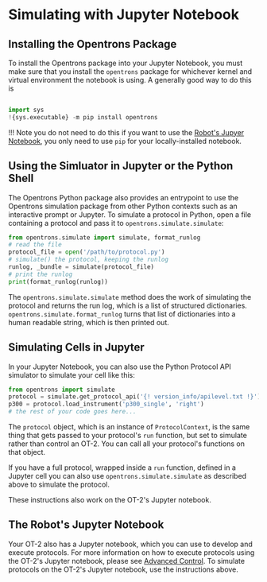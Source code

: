 # Simulating with Jupyter Notebook

## Installing the Opentrons Package

To install the Opentrons package into your Jupyter Notebook, you 
must make sure that you install the `opentrons` package for
whichever kernel and virtual environment the notebook is using. A
generally good way to do this is

```python

import sys
!{sys.executable} -m pip install opentrons
```

!!! Note
    you do not need to do this if you want to use the 
    [Robot's Jupyer Notebook](new_advanced_running.md#jupyter-notebook),
    you only need to use `pip` for your locally-installed notebook.

## Using the Simluator in Jupyter or the Python Shell

The Opentrons Python package also provides an entrypoint to use the
Opentrons simulation package from other Python contexts such as an
interactive prompt or Jupyter. To simulate a protocol in Python, open a
file containing a protocol and pass it to
`opentrons.simulate.simulate`:

``` python
from opentrons.simulate import simulate, format_runlog
# read the file
protocol_file = open('/path/to/protocol.py')
# simulate() the protocol, keeping the runlog
runlog, _bundle = simulate(protocol_file)
# print the runlog
print(format_runlog(runlog))
```

The `opentrons.simulate.simulate`
method does the work of simulating the protocol and returns the run log,
which is a list of structured dictionaries.
`opentrons.simulate.format_runlog`
turns that list of dictionaries into a human readable string, which is
then printed out.

## Simulating Cells in Jupyter

In your Jupyter Notebook, you can also use the Python Protocol API simulator
to simulate your cell like this:

```python
from opentrons import simulate
protocol = simulate.get_protocol_api('{! version_info/apilevel.txt !}')
p300 = protocol.load_instrument('p300_single', 'right')
# the rest of your code goes here...
```

The `protocol` object, which is an instance of
`ProtocolContext`, is the same thing
that gets passed to your protocol's `run` function, but set to simulate
rather than control an OT-2. You can call all your protocol's functions
on that object.

If you have a full protocol, wrapped inside a `run` function, defined in
a Jupyter cell you can also use `opentrons.simulate.simulate` as
described above to simulate the protocol.

These instructions also work on the OT-2's Jupyter notebook.

## The Robot's Jupyter Notebook

Your OT-2 also has a Jupyter notebook, which you can use to develop and
execute protocols. For more information on how to execute protocols
using the OT-2's Jupyter notebook, please see
[Advanced Control](new_advanced_running.md). To simulate protocols
on the OT-2's Jupyter notebook, use the instructions above.
